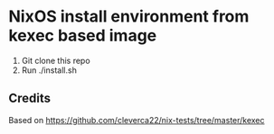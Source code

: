 # NixOS install environment from kexec based image

1. Git clone this repo
2. Run ./install.sh

## Credits
Based on https://github.com/cleverca22/nix-tests/tree/master/kexec
